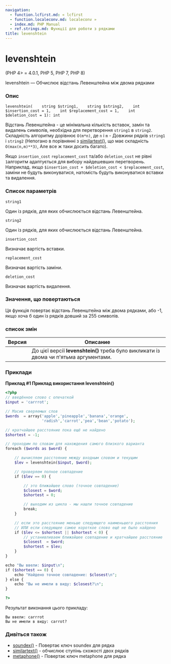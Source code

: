 ```yaml
---
navigation:
  - function.lcfirst.md: « lcfirst
  - function.localeconv.md: localeconv »
  - index.md: PHP Manual
  - ref.strings.md: Функції для роботи з рядками
title: levenshtein
---
```

# levenshtein

(PHP 4> = 4.0.1, PHP 5, PHP 7, PHP 8)

levenshtein — Обчислює відстань Левенштейна між двома рядками

### Опис

```methodsynopsis
levenshtein(    string $string1,    string $string2,    int $insertion_cost = 1,    int $replacement_cost = 1,    int $deletion_cost = 1): int
```

Відстань Левенштейна - це мінімальна кількість вставок, замін та видалень символів, необхідна для перетворення `string1` в `string2`. Складність алгоритму дорівнює `O(m*n)`, де `n` і `m` - Довжини рядків `string1` і `string2` (Непогано в порівнянні з [similartext()](function.similar-text.md), що має складність `O(max(n,m)**3)`, Але все ж таки досить багато).

Якщо `insertion_cost` `replacement_cost` та/або `deletion_cost` не рівні `1`алгоритм адаптується для вибору найдешевших перетворень. Наприклад. якщо `$insertion_cost + $deletion_cost < $replacement_cost`, заміни не будуть виконуватися, натомість будуть виконуватися вставки та видалення.

### Список параметрів

`string1`

Один із рядків, для яких обчислюється відстань Левенштейна.

`string2`

Один із рядків, для яких обчислюється відстань Левенштейна.

`insertion_cost`

Визначає вартість вставки.

`replacement_cost`

Визначає вартість заміни.

`deletion_cost`

Визначає вартість видалення.

### Значення, що повертаються

Ця функція повертає відстань Левенштейна між двома рядками, або -1, якщо хоча б один із рядків довший за 255 символів.

### список змін

| Версия | Описание |
| --- | --- |
|  | До цієї версії **levenshtein()** треба було викликати із двома чи п'ятьма аргументами. |

### Приклади

**Приклад #1 Приклад використання **levenshtein()****

```php
<?php
// введённое слово с опечаткой
$input = 'carrrot';

// Масив сверяемых слов
$words  = array('apple','pineapple','banana','orange',
                'radish','carrot','pea','bean','potato');

// кратчайшее расстояние пока ещё не найдено
$shortest = -1;

// проходим по словам для нахождения самого близкого варианта
foreach ($words as $word) {

    // вычисляем расстояние между входным словом и текущим
    $lev = levenshtein($input, $word);

    // проверяем полное совпадение
    if ($lev == 0) {

        // это ближайшее слово (точное совпадение)
        $closest = $word;
        $shortest = 0;

        // выходим из цикла - мы нашли точное совпадение
        break;
    }

    // если это расстояние меньше следующего наименьшего расстояния
    // ИЛИ если следующее самое короткое слово ещё не было найдено
    if ($lev <= $shortest || $shortest < 0) {
        // устанивливаем ближайшее совпадение и кратчайшее расстояние
        $closest  = $word;
        $shortest = $lev;
    }
}

echo "Вы ввели: $input\n";
if ($shortest == 0) {
    echo "Найдено точное совпадение: $closest\n";
} else {
    echo "Вы не имели в виду: $closest?\n";
}

?>
```

Результат виконання цього прикладу:

```
Вы ввели: carrrot
Вы не имели в виду: carrot?
```

### Дивіться також

-   [soundex()](function.soundex.md) - Повертає ключ soundex для рядка
-   [similartext()](function.similar-text.md) - обчислює ступінь схожості двох рядків
-   [metaphone()](function.metaphone.md) - Повертає ключ metaphone для рядка

